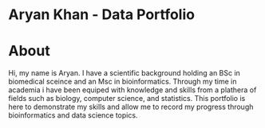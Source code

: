 # Aryan Khan - Data Portfolio
# About
Hi, my name is Aryan. I have a scientific background holding an BSc in biomedical sceince and an Msc in bioinformatics. Through my time in academia i have been equiped with knowledge and skills from a plathera of fields such as biology, computer science, and statistics. This portfolio is here to demonstrate my skills and allow me to record my progress through bioinformatics and data science topics.
